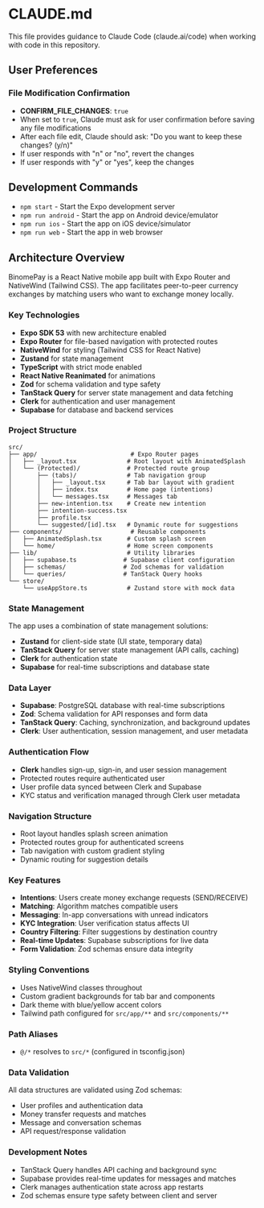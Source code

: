 # CLAUDE.md

This file provides guidance to Claude Code (claude.ai/code) when working with code in this repository.

## User Preferences

### File Modification Confirmation
- **CONFIRM_FILE_CHANGES**: `true`
- When set to `true`, Claude must ask for user confirmation before saving any file modifications
- After each file edit, Claude should ask: "Do you want to keep these changes? (y/n)"
- If user responds with "n" or "no", revert the changes
- If user responds with "y" or "yes", keep the changes

## Development Commands

- `npm start` - Start the Expo development server
- `npm run android` - Start the app on Android device/emulator  
- `npm run ios` - Start the app on iOS device/simulator
- `npm run web` - Start the app in web browser

## Architecture Overview

BinomePay is a React Native mobile app built with Expo Router and NativeWind (Tailwind CSS). The app facilitates peer-to-peer currency exchanges by matching users who want to exchange money locally.

### Key Technologies
- **Expo SDK 53** with new architecture enabled
- **Expo Router** for file-based navigation with protected routes
- **NativeWind** for styling (Tailwind CSS for React Native)
- **Zustand** for state management
- **TypeScript** with strict mode enabled
- **React Native Reanimated** for animations
- **Zod** for schema validation and type safety
- **TanStack Query** for server state management and data fetching
- **Clerk** for authentication and user management
- **Supabase** for database and backend services

### Project Structure

```
src/
├── app/                          # Expo Router pages
│   ├── _layout.tsx              # Root layout with AnimatedSplash
│   └── (Protected)/             # Protected route group
│       ├── (tabs)/              # Tab navigation group
│       │   ├── _layout.tsx      # Tab bar layout with gradient
│       │   ├── index.tsx        # Home page (intentions)
│       │   └── messages.tsx     # Messages tab
│       ├── new-intention.tsx    # Create new intention
│       ├── intention-success.tsx
│       ├── profile.tsx
│       └── suggested/[id].tsx   # Dynamic route for suggestions
├── components/                   # Reusable components
│   ├── AnimatedSplash.tsx       # Custom splash screen
│   └── home/                    # Home screen components
├── lib/                         # Utility libraries
│   ├── supabase.ts             # Supabase client configuration
│   ├── schemas/                # Zod schemas for validation
│   └── queries/                # TanStack Query hooks
└── store/
    └── useAppStore.ts           # Zustand store with mock data
```

### State Management

The app uses a combination of state management solutions:
- **Zustand** for client-side state (UI state, temporary data)
- **TanStack Query** for server state management (API calls, caching)
- **Clerk** for authentication state
- **Supabase** for real-time subscriptions and database state

### Data Layer

- **Supabase**: PostgreSQL database with real-time subscriptions
- **Zod**: Schema validation for API responses and form data
- **TanStack Query**: Caching, synchronization, and background updates
- **Clerk**: User authentication, session management, and user metadata

### Authentication Flow

- **Clerk** handles sign-up, sign-in, and user session management
- Protected routes require authenticated user
- User profile data synced between Clerk and Supabase
- KYC status and verification managed through Clerk user metadata

### Navigation Structure

- Root layout handles splash screen animation
- Protected routes group for authenticated screens
- Tab navigation with custom gradient styling
- Dynamic routing for suggestion details

### Key Features

- **Intentions**: Users create money exchange requests (SEND/RECEIVE)
- **Matching**: Algorithm matches compatible users
- **Messaging**: In-app conversations with unread indicators
- **KYC Integration**: User verification status affects UI
- **Country Filtering**: Filter suggestions by destination country
- **Real-time Updates**: Supabase subscriptions for live data
- **Form Validation**: Zod schemas ensure data integrity

### Styling Conventions

- Uses NativeWind classes throughout
- Custom gradient backgrounds for tab bar and components
- Dark theme with blue/yellow accent colors
- Tailwind path configured for `src/app/**` and `src/components/**`

### Path Aliases

- `@/*` resolves to `src/*` (configured in tsconfig.json)

### Data Validation

All data structures are validated using Zod schemas:
- User profiles and authentication data
- Money transfer requests and matches  
- Message and conversation schemas
- API request/response validation

### Development Notes

- TanStack Query handles API caching and background sync
- Supabase provides real-time updates for messages and matches
- Clerk manages authentication state across app restarts
- Zod schemas ensure type safety between client and server